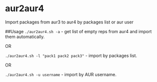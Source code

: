 # aur2aur4
Import packages from aur3 to aur4 by packages list or aur user

##Usage
`./aur2aur4.sh -a` - get list of empty reps from aur4 and import them automatically.

OR

`./aur2aur4.sh -l "pack1 pack2 pack3"` - import by packages list.

OR

`./aur2aur4.sh -u username` - import by AUR username.
